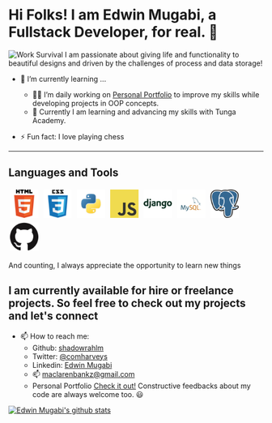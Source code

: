 # Hi Folks! I am Edwin Mugabi, a Fullstack Developer, for real. :robot:

![Work Survival](http://quoteapic.com/wp-content/uploads/2017/03/work-survaival.gif)
I am passionate about giving life and functionality to beautiful designs and driven by the challenges of process and data storage!

- 🌱 I’m currently learning ...
  - :teacher: I’m daily working on [Personal Portfolio](https://mugabiedwinportifolio.netlify.app/) to improve my skills while developing projects in OOP concepts.
  - :man: Currently I am learning and advancing my skills with Tunga Academy.

- ⚡ Fun fact: I love playing chess

---

## Languages and Tools

<p align="left">
    <img src="https://raw.githubusercontent.com/github/explore/80688e429a7d4ef2fca1e82350fe8e3517d3494d/topics/html/html.png" alt="HTML5" width="56px" style="margin: 3px;">
    <img src="https://raw.githubusercontent.com/github/explore/80688e429a7d4ef2fca1e82350fe8e3517d3494d/topics/css/css.png" alt="CSS3" width="56px" style="margin: 3px;">
    <img src="https://raw.githubusercontent.com/github/explore/80688e429a7d4ef2fca1e82350fe8e3517d3494d/topics/python/python.png" alt="Python" width="56px" style="margin: 3px;">
    <img src="https://raw.githubusercontent.com/github/explore/80688e429a7d4ef2fca1e82350fe8e3517d3494d/topics/javascript/javascript.png" alt="JavaScript" width="56px" style="margin: 3px;">
    <img src="https://raw.githubusercontent.com/github/explore/80688e429a7d4ef2fca1e82350fe8e3517d3494d/topics/django/django.png" alt="Django" width="56px" style="margin: 3px;">
    <img src="https://raw.githubusercontent.com/github/explore/80688e429a7d4ef2fca1e82350fe8e3517d3494d/topics/mysql/mysql.png" alt="MySQL" width="56px" style="margin: 3px;">
    <img src="https://raw.githubusercontent.com/github/explore/80688e429a7d4ef2fca1e82350fe8e3517d3494d/topics/postgresql/postgresql.png" alt="Postgres" width="56px" style="margin: 3px;">
    <img src="https://raw.githubusercontent.com/github/explore/78df643247d429f6cc873026c0622819ad797942/topics/github/github.png" alt="GitHub" width="56px" style="margin: 3px;">
</p>

And counting, I always appreciate the opportunity to learn new things

## I am currently available for hire or freelance projects. So feel free to check out my projects and **let's connect**

- 📫 How to reach me:
  - Github: [shadowrahlm](https://github.com/Shadowrahlm)
  - Twitter: [@comharveys](https://twitter.com/comharveys)
  - Linkedin: [Edwin Mugabi](https://www.linkedin.com/in/edwin-mugabi-a726b2195)
  - :mailbox: [maclarenbankz@gmail.com](mailto:maclarenbankz@gmail.com)
  - Personal Portfolio [Check it out!](https://mugabiedwinportifolio.netlify.app/)
Constructive feedbacks about my code are always welcome too. :smiley:

[![Edwin Mugabi's github stats](https://github-readme-stats.vercel.app/api?username=ShadowrahlM)](https://github.com/ShadowrahlM)
